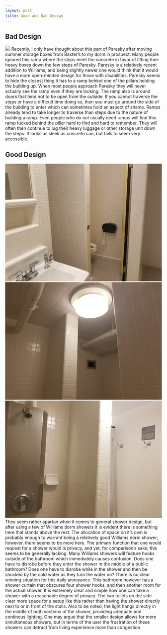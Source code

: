 ```yaml
---
layout: post
title: Good and Bad Design
---
```


## Bad Design 
![](/img/bad.png) 
Recently, I only have thought about this part of Paresky after moving summer storage boxes from Baxter’s to my dorm in prospect. Many people ignored this ramp where the steps meet the concrete in favor of lifting their heavy boxes down the few steps of Paresky. Paresky is a relatively recent addition to Williams, and being slightly newer one would think that it would have a more open-minded design for those with disabilities. Paresky seems to hide the closest thing it has to a ramp behind one of the pillars holding the building up. When most people approach Paresky they will never actually see the ramp even if they are looking. The ramp also is around doors that tend not to be open from the outside. If you cannot traverse the steps or have a difficult time doing so, then you must go around the side of the building to enter which can sometimes hold an aspect of shame. Ramps already tend to take longer to traverse than steps due to the nature of building a ramp. Even people who do not usually need ramps will find this ramp tucked behind the pillar hard to find and hard to remember. They will often then continue to lug their heavy luggage or other storage unit down the steps. It looks as sleek as concrete can, but fails to seem very accessible. 

## Good Design 
![](/img/unnamed3.jpg)
![](/img/unnamed4.jpg)
![](/img/unnamed5.jpg)
They seem rather spartan when it comes to general shower design, but after using a few of Williams dorm showers it is evident there is something here that stands above the rest. The allocation of space on it’s own is probably enough to warrant being a relatively good Williams dorm shower; however, there seems to be more here. The primary function that one would request for a shower would is privacy, and yet, for comparison’s sake, this seems to be generally lacking. Many Williams showers will feature hooks outside of the bathroom which immediately causes confusion. Does one have to disrobe before they enter the shower in the middle of a public bathroom? Does one have to disrobe while in the shower and then be shocked by the cold water as they turn the water on? There is no clear winning situation for this daily annoyance. This bathroom however has a shower curtain that obscures four shower hooks, and then another room for the actual shower. It is extremely clear and simple how one can take a shower with a reasonable degree of privacy. The two toilets on the side clear more space for a setup like this rather than having the shower directly next to or in front of the stalls. Also to be noted, the light hangs directly in the middle of both sections of the shower, providing adequate and continous lighting. One may argue that the smaller design allows for more simultaneous showers, but in terms of the user the frustration of these showers can detract from living experience more than congestion. 

